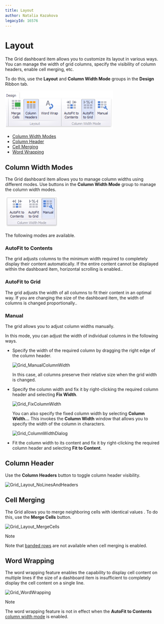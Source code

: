 ```yaml
---
title: Layout
author: Natalia Kazakova
legacyId: 16576
---
```

# Layout
The Grid dashboard item allows you to customize its layout in various ways. You can manage the width of grid columns, specify the visibility of column headers, enable cell merging, etc.

To do this, use the **Layout** and **Column Width Mode** groups in the **Design** Ribbon tab.

![Grid_Layout_Ribbon](../../../../images/img19697.png)
* [Column Width Modes](#column-width-modes)
* [Column Header](#column-header)
* [Cell Merging](#cell-merging)
* [Word Wrapping](#word-wrapping)

## <a name="column-width-modes"/>Column Width Modes
The Grid dashboard item allows you to manage column widths using different modes. Use buttons in the **Column Width Mode** group to manage the column width modes.

![Grid_ColumnAutoWidth_Ribbon](../../../../images/img24746.png)

The following modes are available.

### AutoFit to Contents

The grid adjusts columns to the minimum width required to completely display their content automatically. If the entire content cannot be displayed within the dashboard item, horizontal scrolling is enabled..

### AutoFit to Grid

The grid adjusts the width of all columns to fit their content in an optimal way. If you are changing the size of the dashboard item, the width of columns is changed proportionally..

### Manual

The grid allows you to adjust column widths manually.

In this mode, you can adjust the width of individual columns in the following ways.
* Specify the width of  the required column by dragging the right edge of the column header.
	
	![Grid_ManualColumnWidth](../../../../images/img24747.png)
	
	In this case, all columns preserve their relative size when the grid width is changed.
* Specify the column width and fix it by right-clicking the required column header and selecting **Fix Width**.
	
	![Grid_FixColumnWidth](../../../../images/img24937.png)
	
	You can also specify the fixed column width by selecting **Column Width...** This invokes the **Column Width** window that allows you to specify the width of the column in characters.
	
	![Grid_ColumnWidthDialog](../../../../images/img26123.png)
* Fit the column width to its content and fix it by right-clicking the required column header and selecting **Fit to Content**.

## <a name="column-header"/>Column Header
Use the **Column Headers** button to toggle column header visibility.

![Grid_Layout_NoLinesAndHeaders](../../../../images/img19700.png)

## <a name="cell-merging"/>Cell Merging
The Grid allows you to merge neighboring cells with identical values . To do this, use the **Merge Cells** button.

![Grid_Layout_MergeCells](../../../../images/img19698.png)

> [!NOTE]
> Note that [banded rows](style.md) are not available when cell merging is enabled.

## <a name="word-wrapping"/>Word Wrapping
The word wrapping feature enables the capability to display cell content on multiple lines if the size of a dashboard item is insufficient to completely display the cell content on a single line.

![Grid_WordWrapping](../../../../images/img24749.png)

> [!NOTE]
> The word wrapping feature is not in effect when the **AutoFit to Contents** [column width mode](#column-width-modes) is enabled.
